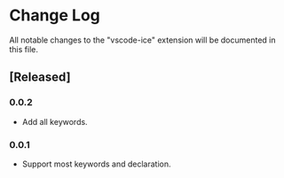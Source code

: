# Change Log

All notable changes to the "vscode-ice" extension will be documented in this file.

## [Released]

### 0.0.2

- Add all keywords.

### 0.0.1

- Support most keywords and declaration.
